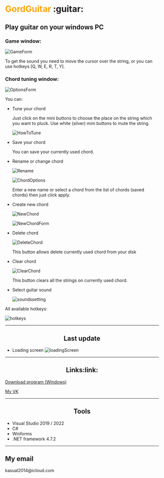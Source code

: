 <h1><font color = "orange">GordGuitar</font> :guitar:</h1>

<h2>Play guitar on your windows PC</h2>

<h3>Game window:</h3>

![GameForm](screenshots/GameForm.jpg)

To get the sound you need to move the cursor over the string, or you can use hotkeys [Q, W, E, R, T, Y].

<h3>Chord tuning window:</h3>

![OptionsForm](screenshots/OptionsForm.jpg)

<div>You can:</div>

+ Tune your chord

   Just click on the mini buttons to choose the place on the string which you want to pluck. Use white (silver) mini buttons to mute the string.

   ![HowToTune](screenshots/HowToTuneAChord.jpg)

+ Save your chord

   You can save your currently used chord. 
 
+ Rename or change chord

  ![Rename](screenshots/RenameofChange.jpg)

  ![ChordOptions](screenshots/ChordOptions.jpg)

  Enter a new name or select a chord from the list of chords (saved chords) then just click apply.

+ Create new chord

  ![NewChord](screenshots/CreateNew.jpg)

  ![NewChordForm](screenshots/NewChord.jpg)

+ Delete chord

  ![DeleteChord](screenshots/DeleteChord.jpg)

  This button allows delete currently used chord from your disk

+ Clear chord

  ![ClearChord](screenshots/Clearchord.jpg)

  This button clears all the strings on currently used chord.

+ Select guitar sound

  ![soundssetting](screenshots/SoundsSetting.jpg)

<div>All available hotkeys: </div>

![hotkeys](screenshots/HotKeys.jpg)

_____

<center><h2>Last update</h2></center>

+ Loading screen
![loadingScreen](screenshots/LoadingScreen.jpg)
_____
<center><h2>Links:link:</h2></center>

[Download program (Windows)](https://disk.yandex.ru/d/GzZQmHZyRQH76Q)

[My VK](https://vk.com/poseidon1337ac)

_____

<center><h2>Tools</h2></center>

+ Visual Studio 2019 / 2022
+ C#
+ Winforms
+ .NET framework 4.7.2

_____

<h2>My email</h2>
kasual2014@icloud.com
